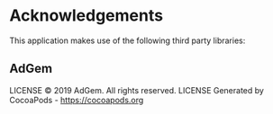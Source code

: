 # Acknowledgements
This application makes use of the following third party libraries:

## AdGem

LICENSE © 2019 AdGem. All rights reserved. LICENSE
Generated by CocoaPods - https://cocoapods.org
